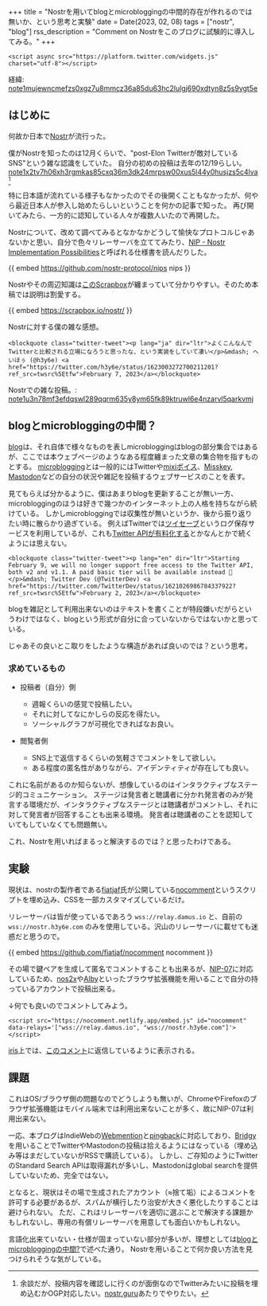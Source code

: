 +++
title = "Nostrを用いてblogとmicrobloggingの中間的存在が作れるのでは無いか、という思考と実験"
date = Date(2023, 02, 08)
tags = ["nostr", "blog"]
rss_description = "Comment on Nostrをこのブログに試験的に導入してみる。"
+++

~~~
<script async src="https://platform.twitter.com/widgets.js" charset="utf-8"></script>
~~~

経緯: [note1mujewncmefzs0xgz7u8mmcz36a85du63hc2lulgj690xdtyn8z5s9vgt5e](https://iris.to/post/note1mujewncmefzs0xgz7u8mmcz36a85du63hc2lulgj690xdtyn8z5s9vgt5e)

## はじめに
何故か日本で[Nostr](https://github.com/nostr-protocol/nostr)が流行った。

僕がNostrを知ったのは12月くらいで、"post-Elon Twitterが敵対しているSNS"という雑な認識をしていた。
自分の初めの投稿は去年の12/19らしい。
[note1x2tv7h06xh3rgmkas85cxq36m3dk24mrpsw00xus5l44y0husjzs5c4lva](https://iris.to/post/note1x2tv7h06xh3rgmkas85cxq36m3dk24mrpsw00xus5l44y0husjzs5c4lva) [^余談]

特に日本語が流れている様子もなかったのでその後開くこともなかったが、何やら最近日本人が参入し始めたらしいということを何かの記事で知った。
再び開いてみたら、一方的に認知している人々が複数人いたので再開した。

Nostrについて、改めて調べてみるとなかなかどうして愉快なプロトコルじゃあないかと思い、自分で色々リレーサーバを立ててみたり、[NIP - Nostr Implementation Possibilities](https://github.com/nostr-protocol/nips)と呼ばれる仕様書を読んだりした。

{{ embed https://github.com/nostr-protocol/nips nips }}

Nostrやその周辺知識は[このScrapbox](https://scrapbox.io/nostr/)が纏まっていて分かりやすい。そのため本稿では説明は割愛する。

{{ embed https://scrapbox.io/nostr/ }}

Nostrに対する僕の雑な感想。

~~~
<blockquote class="twitter-tweet"><p lang="ja" dir="ltr">よくこんなんでTwitterと比較される立場になろうと思ったな、という実装をしていて凄い</p>&mdash; へいほぅ (@h3y6e) <a href="https://twitter.com/h3y6e/status/1623003272700211201?ref_src=twsrc%5Etfw">February 7, 2023</a></blockquote>
~~~

Nostrでの雑な投稿。: [note1u3n78mf3efdqswl289qqrm635y8ym65fk89ktruwl6e4nzarvl5qarkvmj](https://iris.to/post/note1u3n78mf3efdqswl289qqrm635y8ym65fk89ktruwl6e4nzarvl5qarkvmj)

[^余談]: 余談だが、投稿内容を確認しに行くのが面倒なのでTwitterみたいに投稿を埋め込むかOGP対応したい。[nostr.guru](https://nostr.guru)あたりでやりたい。

## blogとmicrobloggingの中間？

[blog](https://ja.wikipedia.org/wiki/%E3%83%96%E3%83%AD%E3%82%B0)は、それ自体で様々なものを表しmicrobloggingはblogの部分集合ではあるが、ここでは本ウェブページのようなある程度纏まった文章の集合物を指すものとする。
[microblogging](https://ja.wikipedia.org/wiki/%E3%83%9F%E3%83%8B%E3%83%96%E3%83%AD%E3%82%B0)とは一般的にはTwitterや[mixiボイス](https://mixi.jp/help.pl?mode=item&item=558)、[Misskey](https://misskey-hub.net/), [Mastodon](https://joinmastodon.org/)などの自分の状況や雑記を投稿するウェブサービスのことを表す。

見てもらえば分かるように、僕はあまりblogを更新することが無い一方、microbloggingのほうは好きで幾つかのインターネット上の人格を持ちながら続けている。
しかしmicrobloggingでは収集性が無いというか、後から振り返りたい時に散らかり過ぎている。
例えばTwitterでは[ツイセーブ](https://twisave.com)というログ保存サービスを利用しているが、これも[Twitter APIが有料化する](https://twitter.com/TwitterDev/status/1621026986784337922)とかなんとかで続くようには思えない。

~~~
<blockquote class="twitter-tweet"><p lang="en" dir="ltr">Starting February 9, we will no longer support free access to the Twitter API, both v2 and v1.1. A paid basic tier will be available instead 🧵</p>&mdash; Twitter Dev (@TwitterDev) <a href="https://twitter.com/TwitterDev/status/1621026986784337922?ref_src=twsrc%5Etfw">February 2, 2023</a></blockquote>
~~~

blogを雑記として利用出来ないのはテキストを書くことが特段嫌いだがらというわけではなく、blogという形式が自分に合っていないからではないかと思っている。

じゃあその良いとこ取りをしたような構造があれば良いのでは？という思考。

### 求めているもの

- 投稿者（自分）側
  - 週報くらいの感覚で投稿したい。
  - それに対してなにかしらの反応を得たい。
  - ソーシャルグラフが可視化できればなお良い。

- 閲覧者側
  - SNS上で返信するくらいの気軽さでコメントをして欲しい。
  - ある程度の匿名性がありながら、アイデンティティが存在しても良い。

これに名前があるのか知らないが、想像しているのはインタラクティブなステージ的コミュニケーション。
ステージは発言者と聴講者に分かれ発言者のみが発言する環境だが、インタラクティブなステージとは聴講者がコメントし、それに対して発言者が回答することも出来る環境。
発言者は聴講者のことを認知していてもしていなくても問題無い。

これ、Nostrを用いればまるっと解決するのでは？と思ったわけである。

## 実験

現状は、nostrの製作者である[fiatjaf](https://github.com/fiatjaf)氏が公開している[nocomment](https://github.com/fiatjaf/nocomment)というスクリプトを埋め込み、CSSを一部カスタマイズしているだけ。

リレーサーバは皆が使っているであろう `wss://relay.damus.io` と、自前の `wss://nostr.h3y6e.com` のみを使用している。沢山のリレーサーバに載せても迷惑だと思うので。

{{ embed https://github.com/fiatjaf/nocomment nocomment }}

その場で鍵ペアを生成して匿名でコメントすることも出来るが、[NIP-07](https://scrapbox.io/nostr/NIP-07)に対応しているため、[nos2x](https://github.com/fiatjaf/nos2x)や[Alby](https://getalby.com/)といったブラウザ拡張機能を用いることで自分の持っているアカウントで投稿出来る。

↓何でも良いのでコメントしてみよう。

~~~
<script src="https://nocomment.netlify.app/embed.js" id="nocomment" data-relays='["wss://relay.damus.io", "wss://nostr.h3y6e.com"]'></script>
~~~

[iris](https://iris.to)上では、[このコメント](https://iris.to/post/note18t79zypzf2dwlqavwd9tdyhzx38uut6jkkz393qm2r56k7fqcu7s03uj59)に返信しているように表示される。

## 課題

これはOS/ブラウザ側の問題なのでどうしようも無いが、ChromeやFirefoxのブラウザ拡張機能はモバイル端末では利用出来ないことが多く、故にNIP-07は利用出来ない。

一応、本ブログはIndieWebの[Webmention](https://indieweb.org/Webmention)と[pingback](https://indieweb.org/pingback)に対応しており、[Bridgy](https://brid.gy/)を用いることでTwitterやMastodonの投稿は拾えるようにはなっている（埋め込み等はまだしていないがRSSで購読している）。
しかし、ご存知のようにTwitterのStandard Search APIは取得漏れが多いし、Mastodonはglobal searchを提供していないため、完全ではない。

となると、現状はその場で生成されたアカウント（$\approx$捨て垢）によるコメントを許可する必要があるが、スパムが横行したり治安が大きく悪化したりすることは避けられない。
ただ、これはリレーサーバを適切に選ぶことで解決する課題かもしれないし、専用の有償リレーサーバを用意しても面白いかもしれない。

言語化出来ていない・仕様が固まっていない部分が多いが、理想としては[blogとmicrobloggingの中間?](#blogとmicrobloggingの中間)で述べた通り。
Nostrを用いることで何か良い方法を見つけられそうな気がしている。
